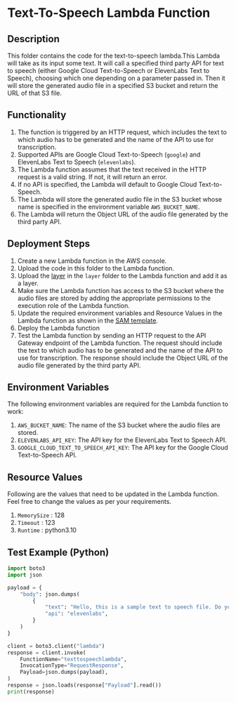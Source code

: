 # Text-To-Speech Lambda Function

## Description

This folder contains the code for the text-to-speech lambda.This Lambda will take as its input some text. It will call a specified third party API for text to speech (either Google Cloud Text-to-Speech or ElevenLabs Text to Speech), choosing which one depending on a parameter passed in. Then it will store the generated audio file in a specified S3 bucket and return the URL of that S3 file.

## Functionality

1. The function is triggered by an HTTP request, which includes the text to which audio has to be generated and the name of the API to use for transcription.
2. Supported APIs are Google Cloud Text-to-Speech (`google`) and ElevenLabs Text to Speech (`elevenlabs`).
3. The Lambda function assumes that the text received in the HTTP request is a valid string. If not, it will return an error.
4. If no API is specified, the Lambda will default to Google Cloud Text-to-Speech.
5. The Lambda will store the generated audio file in the S3 bucket whose name is specified in the environment variable `AWS_BUCKET_NAME`.
6. The Lambda will return the Object URL of the audio file generated by the third party API.

## Deployment Steps

1. Create a new Lambda function in the AWS console.
2. Upload the code in this folder to the Lambda function.
3. Upload the [layer](./layers/texttospeechlayer.zip) in the `layer` folder to the Lambda function and add it as a layer.
4. Make sure the Lambda function has access to the S3 bucket where the audio files are stored by adding the appropriate permissions to the execution role of the Lambda function.
5. Update the required environment variables and Resource Values in the Lambda function as shown in the [SAM template](./texttospeechlambda.yaml).
6. Deploy the Lambda function
7. Test the Lambda function by sending an HTTP request to the API Gateway endpoint of the Lambda function. The request should include the text to which audio has to be generated and the name of the API to use for transcription. The response should include the Object URL of the audio file generated by the third party API.

## Environment Variables

The following environment variables are required for the Lambda function to work:

1. `AWS_BUCKET_NAME`: The name of the S3 bucket where the audio files are stored.
2. `ELEVENLABS_API_KEY`: The API key for the ElevenLabs Text to Speech API.
3. `GOOGLE_CLOUD_TEXT_TO_SPEECH_API_KEY`: The API key for the Google Cloud Text-to-Speech API.

## Resource Values

Following are the values that need to be updated in the Lambda function. Feel free to change the values as per your requirements.

1. `MemorySize` : 128
2. `Timeout` : 123
3. `Runtime` : python3.10

## Test Example (Python)

```python
import boto3
import json

payload = {
    "body": json.dumps(
        {
            "text": "Hello, this is a sample text to speech file. Do you like my voice?",
            "api": "elevenlabs",
        }
    )
}

client = boto3.client("lambda")
response = client.invoke(
    FunctionName="texttospeechlambda",
    InvocationType="RequestResponse",
    Payload=json.dumps(payload),
)
response = json.loads(response["Payload"].read())
print(response)
```
